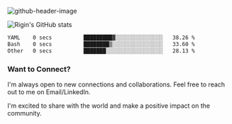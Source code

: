 
![github-header-image](https://github.com/riginoommen/riginoommen/assets/3840244/889cae65-df55-4cda-86cc-bf21bf1f2e96)

![Rigin's GitHub stats](https://github-readme-stats.vercel.app/api?username=riginoommen\&show_icons=true\&show=reviews,discussions_started,discussions_answered,prs_merged,prs_merged_percentage)


<!--START_SECTION:waka-->

```txt
YAML    0 secs          █████████▓░░░░░░░░░░░░░░░   38.26 %
Bash    0 secs          ████████▒░░░░░░░░░░░░░░░░   33.60 %
Other   0 secs          ███████░░░░░░░░░░░░░░░░░░   28.13 %
```

<!--END_SECTION:waka-->

### Want to Connect?

I'm always open to new connections and collaborations. Feel free to reach out to me on Email/LinkedIn.

I'm excited to share with the world and make a positive impact on the community.
